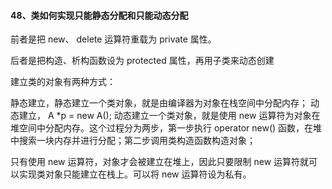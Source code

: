 #### 48、类如何实现只能静态分配和只能动态分配

前者是把 new、 delete 运算符重载为 private 属性。

后者是把构造、析构函数设为 protected 属性，再⽤⼦类来动态创建

建⽴类的对象有两种⽅式：

静态建⽴，静态建⽴⼀个类对象，就是由编译器为对象在栈空间中分配内存；
动态建⽴，  A *p = new A(); 动态建⽴⼀个类对象，就是使⽤ new 运算符为对象在堆空间中分配内存。这个过程分为两步，第⼀步执⾏ operator new() 函数，在堆中搜索⼀块内存并进⾏分配；第⼆步调⽤类构造函数构造对象；

只有使⽤ new 运算符，对象才会被建⽴在堆上，因此只要限制 new 运算符就可以实现类对象只能建⽴在栈上。可以将 new 运算符设为私有。
